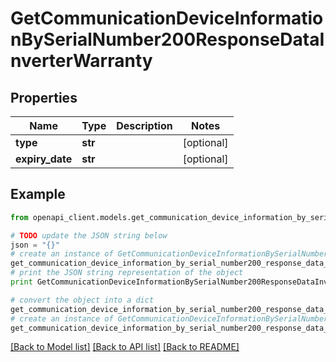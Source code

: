 # GetCommunicationDeviceInformationBySerialNumber200ResponseDataInverterWarranty


## Properties
Name | Type | Description | Notes
------------ | ------------- | ------------- | -------------
**type** | **str** |  | [optional] 
**expiry_date** | **str** |  | [optional] 

## Example

```python
from openapi_client.models.get_communication_device_information_by_serial_number200_response_data_inverter_warranty import GetCommunicationDeviceInformationBySerialNumber200ResponseDataInverterWarranty

# TODO update the JSON string below
json = "{}"
# create an instance of GetCommunicationDeviceInformationBySerialNumber200ResponseDataInverterWarranty from a JSON string
get_communication_device_information_by_serial_number200_response_data_inverter_warranty_instance = GetCommunicationDeviceInformationBySerialNumber200ResponseDataInverterWarranty.from_json(json)
# print the JSON string representation of the object
print GetCommunicationDeviceInformationBySerialNumber200ResponseDataInverterWarranty.to_json()

# convert the object into a dict
get_communication_device_information_by_serial_number200_response_data_inverter_warranty_dict = get_communication_device_information_by_serial_number200_response_data_inverter_warranty_instance.to_dict()
# create an instance of GetCommunicationDeviceInformationBySerialNumber200ResponseDataInverterWarranty from a dict
get_communication_device_information_by_serial_number200_response_data_inverter_warranty_form_dict = get_communication_device_information_by_serial_number200_response_data_inverter_warranty.from_dict(get_communication_device_information_by_serial_number200_response_data_inverter_warranty_dict)
```
[[Back to Model list]](../README.md#documentation-for-models) [[Back to API list]](../README.md#documentation-for-api-endpoints) [[Back to README]](../README.md)


